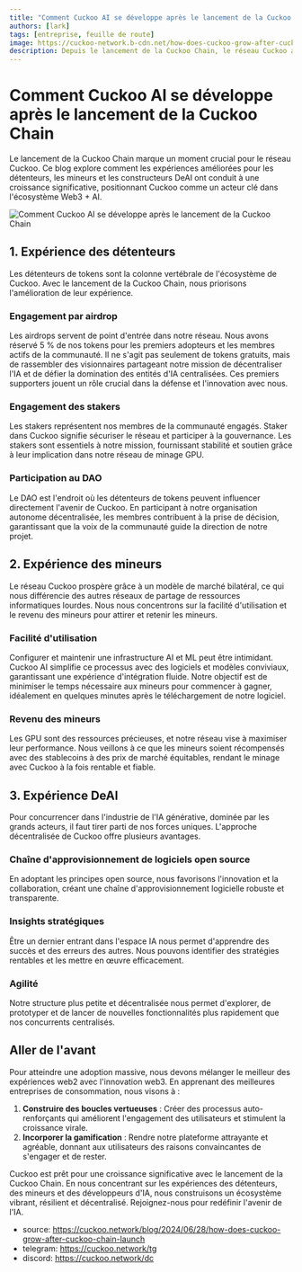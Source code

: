 ```yaml
---
title: "Comment Cuckoo AI se développe après le lancement de la Cuckoo Chain"
authors: [lark]
tags: [entreprise, feuille de route]
image: https://cuckoo-network.b-cdn.net/how-does-cuckoo-grow-after-cuckoo-chain-launch.webp
description: Depuis le lancement de la Cuckoo Chain, le réseau Cuckoo a connu une croissance significative. Ce blog explore les expériences améliorées des détenteurs, mineurs et constructeurs DeAI qui stimulent cette transformation.
---
```


# Comment Cuckoo AI se développe après le lancement de la Cuckoo Chain

Le lancement de la Cuckoo Chain marque un moment crucial pour le réseau Cuckoo. Ce blog explore comment les expériences améliorées pour les détenteurs, les mineurs et les constructeurs DeAI ont conduit à une croissance significative, positionnant Cuckoo comme un acteur clé dans l'écosystème Web3 + AI.

![Comment Cuckoo AI se développe après le lancement de la Cuckoo Chain](https://cuckoo-network.b-cdn.net/how-does-cuckoo-grow-after-cuckoo-chain-launch.webp "Comment Cuckoo AI se développe après le lancement de la Cuckoo Chain")

## 1. Expérience des détenteurs

Les détenteurs de tokens sont la colonne vertébrale de l'écosystème de Cuckoo. Avec le lancement de la Cuckoo Chain, nous priorisons l'amélioration de leur expérience.

### Engagement par airdrop

Les airdrops servent de point d'entrée dans notre réseau. Nous avons réservé 5 % de nos tokens pour les premiers adopteurs et les membres actifs de la communauté. Il ne s'agit pas seulement de tokens gratuits, mais de rassembler des visionnaires partageant notre mission de décentraliser l'IA et de défier la domination des entités d'IA centralisées. Ces premiers supporters jouent un rôle crucial dans la défense et l'innovation avec nous.

### Engagement des stakers

Les stakers représentent nos membres de la communauté engagés. Staker dans Cuckoo signifie sécuriser le réseau et participer à la gouvernance. Les stakers sont essentiels à notre mission, fournissant stabilité et soutien grâce à leur implication dans notre réseau de minage GPU.

### Participation au DAO

Le DAO est l'endroit où les détenteurs de tokens peuvent influencer directement l'avenir de Cuckoo. En participant à notre organisation autonome décentralisée, les membres contribuent à la prise de décision, garantissant que la voix de la communauté guide la direction de notre projet.

## 2. Expérience des mineurs

Le réseau Cuckoo prospère grâce à un modèle de marché bilatéral, ce qui nous différencie des autres réseaux de partage de ressources informatiques lourdes. Nous nous concentrons sur la facilité d'utilisation et le revenu des mineurs pour attirer et retenir les mineurs.

### Facilité d'utilisation

Configurer et maintenir une infrastructure AI et ML peut être intimidant. Cuckoo AI simplifie ce processus avec des logiciels et modèles conviviaux, garantissant une expérience d'intégration fluide. Notre objectif est de minimiser le temps nécessaire aux mineurs pour commencer à gagner, idéalement en quelques minutes après le téléchargement de notre logiciel.

### Revenu des mineurs

Les GPU sont des ressources précieuses, et notre réseau vise à maximiser leur performance. Nous veillons à ce que les mineurs soient récompensés avec des stablecoins à des prix de marché équitables, rendant le minage avec Cuckoo à la fois rentable et fiable.

## 3. Expérience DeAI

Pour concurrencer dans l'industrie de l'IA générative, dominée par les grands acteurs, il faut tirer parti de nos forces uniques. L'approche décentralisée de Cuckoo offre plusieurs avantages.

### Chaîne d'approvisionnement de logiciels open source

En adoptant les principes open source, nous favorisons l'innovation et la collaboration, créant une chaîne d'approvisionnement logicielle robuste et transparente.

### Insights stratégiques

Être un dernier entrant dans l'espace IA nous permet d'apprendre des succès et des erreurs des autres. Nous pouvons identifier des stratégies rentables et les mettre en œuvre efficacement.

### Agilité

Notre structure plus petite et décentralisée nous permet d'explorer, de prototyper et de lancer de nouvelles fonctionnalités plus rapidement que nos concurrents centralisés.

## Aller de l'avant

Pour atteindre une adoption massive, nous devons mélanger le meilleur des expériences web2 avec l'innovation web3. En apprenant des meilleures entreprises de consommation, nous visons à :

1. **Construire des boucles vertueuses** : Créer des processus auto-renforçants qui améliorent l'engagement des utilisateurs et stimulent la croissance virale.
2. **Incorporer la gamification** : Rendre notre plateforme attrayante et agréable, donnant aux utilisateurs des raisons convaincantes de s'engager et de rester.

Cuckoo est prêt pour une croissance significative avec le lancement de la Cuckoo Chain. En nous concentrant sur les expériences des détenteurs, des mineurs et des développeurs d'IA, nous construisons un écosystème vibrant, résilient et décentralisé. Rejoignez-nous pour redéfinir l'avenir de l'IA.

- source: https://cuckoo.network/blog/2024/06/28/how-does-cuckoo-grow-after-cuckoo-chain-launch
- telegram: https://cuckoo.network/tg
- discord: https://cuckoo.network/dc